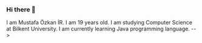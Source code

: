 ### Hi there 👋

I am Mustafa Özkan İR.
I am 19 years old.
I am studying Computer Science at Bilkent University.
I am currently learning Java programming language.
-->
